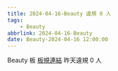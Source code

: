 ```yaml
---
title: 2024-04-16-Beauty 違規 0 人
tags:
    - Beauty
abbrlink: 2024-04-16-Beauty
date: Beauty-2024-04-16 12:00:00
---
```

Beauty 板 [板規連結](https://www.ptt.cc/bbs/Beauty/M.1630069980.A.84B.html)
昨天違規 0 人

